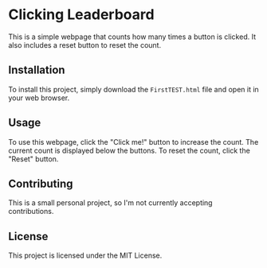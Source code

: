 # Clicking Leaderboard

This is a simple webpage that counts how many times a button is clicked. It also includes a reset button to reset the count.

## Installation

To install this project, simply download the `FirstTEST.html` file and open it in your web browser.

## Usage

To use this webpage, click the "Click me!" button to increase the count. The current count is displayed below the buttons. To reset the count, click the "Reset" button.

## Contributing

This is a small personal project, so I'm not currently accepting contributions.

## License

This project is licensed under the MIT License.